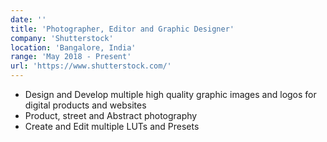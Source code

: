 ```yaml
---
date: ''
title: 'Photographer, Editor and Graphic Designer'
company: 'Shutterstock'
location: 'Bangalore, India'
range: 'May 2018 - Present'
url: 'https://www.shutterstock.com/'
---
```


- Design and Develop multiple high quality graphic images and logos for digital products and websites
- Product, street and Abstract photography
- Create and Edit multiple LUTs and Presets
